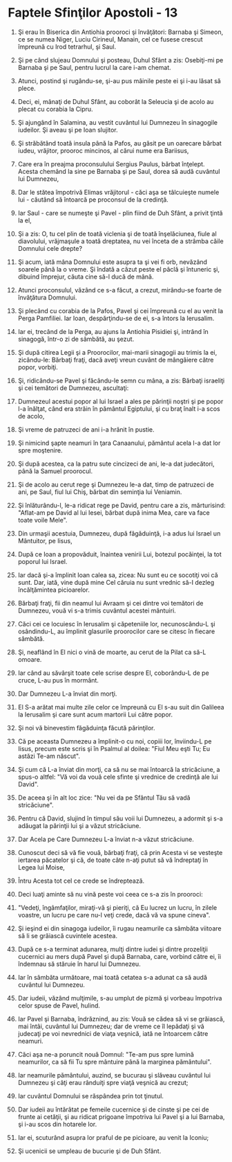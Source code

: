 # Faptele Sfin&#355;ilor Apostoli - 13

1. Şi erau în Biserica din Antiohia prooroci şi învăţători: Barnaba şi Simeon, ce se numea Niger, Luciu Cirineul, Manain, cel ce fusese crescut împreună cu Irod tetrarhul, şi Saul. 

2. Şi pe când slujeau Domnului şi posteau, Duhul Sfânt a zis: Osebiţi-mi pe Barnaba şi pe Saul, pentru lucrul la care i-am chemat. 

3. Atunci, postind şi rugându-se, şi-au pus mâinile peste ei şi i-au lăsat să plece. 

4. Deci, ei, mânaţi de Duhul Sfânt, au coborât la Seleucia şi de acolo au plecat cu corabia la Cipru. 

5. Şi ajungând în Salamina, au vestit cuvântul lui Dumnezeu în sinagogile iudeilor. Şi aveau şi pe Ioan slujitor. 

6. Şi străbătând toată insula până la Pafos, au găsit pe un oarecare bărbat iudeu, vrăjitor, prooroc mincinos, al cărui nume era Bariisus, 

7. Care era în preajma proconsulului Sergius Paulus, bărbat înţelept. Acesta chemând la sine pe Barnaba şi pe Saul, dorea să audă cuvântul lui Dumnezeu, 

8. Dar le stătea împotrivă Elimas vrăjitorul - căci aşa se tâlcuieşte numele lui - căutând să întoarcă pe proconsul de la credinţă. 

9. Iar Saul - care se numeşte şi Pavel - plin fiind de Duh Sfânt, a privit ţintă la el, 

10. Şi a zis: O, tu cel plin de toată viclenia şi de toată înşelăciunea, fiule al diavolului, vrăjmaşule a toată dreptatea, nu vei înceta de a strâmba căile Domnului cele drepte? 

11. Şi acum, iată mâna Domnului este asupra ta şi vei fi orb, nevăzând soarele până la o vreme. Şi îndată a căzut peste el pâclă şi întuneric şi, dibuind împrejur, căuta cine să-l ducă de mână. 

12. Atunci proconsulul, văzând ce s-a făcut, a crezut, mirându-se foarte de învăţătura Domnului. 

13. Şi plecând cu corabia de la Pafos, Pavel şi cei împreună cu el au venit la Perga Pamfiliei. Iar Ioan, despărţindu-se de ei, s-a întors la Ierusalim. 

14. Iar ei, trecând de la Perga, au ajuns la Antiohia Pisidiei şi, intrând în sinagogă, într-o zi de sâmbătă, au şezut. 

15. Şi după citirea Legii şi a Proorocilor, mai-marii sinagogii au trimis la ei, zicându-le: Bărbaţi fraţi, dacă aveţi vreun cuvânt de mângâiere către popor, vorbiţi. 

16. Şi, ridicându-se Pavel şi făcându-le semn cu mâna, a zis: Bărbaţi israeliţi şi cei temători de Dumnezeu, ascultaţi: 

17. Dumnezeul acestui popor al lui Israel a ales pe părinţii noştri şi pe popor l-a înălţat, când era străin în pământul Egiptului, şi cu braţ înalt i-a scos de acolo, 

18. Şi vreme de patruzeci de ani i-a hrănit în pustie. 

19. Şi nimicind şapte neamuri în ţara Canaanului, pământul acela l-a dat lor spre moştenire. 

20. Şi după acestea, ca la patru sute cincizeci de ani, le-a dat judecători, până la Samuel proorocul. 

21. Şi de acolo au cerut rege şi Dumnezeu le-a dat, timp de patruzeci de ani, pe Saul, fiul lui Chiş, bărbat din seminţia lui Veniamin. 

22. Şi înlăturându-l, le-a ridicat rege pe David, pentru care a zis, mărturisind: "Aflat-am pe David al lui Iesei, bărbat după inima Mea, care va face toate voile Mele". 

23. Din urmaşii acestuia, Dumnezeu, după făgăduinţă, i-a adus lui Israel un Mântuitor, pe Iisus, 

24. După ce Ioan a propovăduit, înaintea venirii Lui, botezul pocăinţei, la tot poporul lui Israel. 

25. Iar dacă şi-a împlinit Ioan calea sa, zicea: Nu sunt eu ce socotiţi voi că sunt. Dar, iată, vine după mine Cel căruia nu sunt vrednic să-I dezleg încălţămintea picioarelor. 

26. Bărbaţi fraţi, fii din neamul lui Avraam şi cei dintre voi temători de Dumnezeu, vouă vi s-a trimis cuvântul acestei mântuiri. 

27. Căci cei ce locuiesc în Ierusalim şi căpeteniile lor, necunoscându-L şi osândindu-L, au împlinit glasurile proorocilor care se citesc în fiecare sâmbătă. 

28. Şi, neaflând în El nici o vină de moarte, au cerut de la Pilat ca să-L omoare. 

29. Iar când au săvârşit toate cele scrise despre El, coborându-L de pe cruce, L-au pus în mormânt. 

30. Dar Dumnezeu L-a înviat din morţi. 

31. El S-a arătat mai multe zile celor ce împreună cu El s-au suit din Galileea la Ierusalim şi care sunt acum martorii Lui către popor. 

32. Şi noi vă binevestim făgăduinţa făcută părinţilor. 

33. Că pe aceasta Dumnezeu a împlinit-o cu noi, copiii lor, înviindu-L pe Iisus, precum este scris şi în Psalmul al doilea: "Fiul Meu eşti Tu; Eu astăzi Te-am născut". 

34. Şi cum că L-a înviat din morţi, ca să nu se mai întoarcă la stricăciune, a spus-o altfel: "Vă voi da vouă cele sfinte şi vrednice de credinţă ale lui David". 

35. De aceea şi în alt loc zice: "Nu vei da pe Sfântul Tău să vadă stricăciune". 

36. Pentru că David, slujind în timpul său voii lui Dumnezeu, a adormit şi s-a adăugat la părinţii lui şi a văzut stricăciune. 

37. Dar Acela pe Care Dumnezeu L-a înviat n-a văzut stricăciune. 

38. Cunoscut deci să vă fie vouă, bărbaţi fraţi, că prin Acesta vi se vesteşte iertarea păcatelor şi că, de toate câte n-aţi putut să vă îndreptaţi în Legea lui Moise, 

39. Întru Acesta tot cel ce crede se îndreptează. 

40. Deci luaţi aminte să nu vină peste voi ceea ce s-a zis în prooroci: 

41. "Vedeţi, îngâmfaţilor, miraţi-vă şi pieriţi, că Eu lucrez un lucru, în zilele voastre, un lucru pe care nu-l veţi crede, dacă vă va spune cineva". 

42. Şi ieşind ei din sinagoga iudeilor, îi rugau neamurile ca sâmbăta viitoare să li se grăiască cuvintele acestea. 

43. După ce s-a terminat adunarea, mulţi dintre iudei şi dintre prozeliţii cucernici au mers după Pavel şi după Barnaba, care, vorbind către ei, îi îndemnau să stăruie în harul lui Dumnezeu. 

44. Iar în sâmbăta următoare, mai toată cetatea s-a adunat ca să audă cuvântul lui Dumnezeu. 

45. Dar iudeii, văzând mulţimile, s-au umplut de pizmă şi vorbeau împotriva celor spuse de Pavel, hulind. 

46. Iar Pavel şi Barnaba, îndrăznind, au zis: Vouă se cădea să vi se grăiască, mai întâi, cuvântul lui Dumnezeu; dar de vreme ce îl lepădaţi şi vă judecaţi pe voi nevrednici de viaţa veşnică, iată ne întoarcem către neamuri. 

47. Căci aşa ne-a poruncit nouă Domnul: "Te-am pus spre lumină neamurilor, ca să fii Tu spre mântuire până la marginea pământului". 

48. Iar neamurile pământului, auzind, se bucurau şi slăveau cuvântul lui Dumnezeu şi câţi erau rânduiţi spre viaţă veşnică au crezut; 

49. Iar cuvântul Domnului se răspândea prin tot ţinutul. 

50. Dar iudeii au întărâtat pe femeile cucernice şi de cinste şi pe cei de frunte ai cetăţii, şi au ridicat prigoane împotriva lui Pavel şi a lui Barnaba, şi i-au scos din hotarele lor. 

51. Iar ei, scuturând asupra lor praful de pe picioare, au venit la Iconiu; 

52. Şi ucenicii se umpleau de bucurie şi de Duh Sfânt. 

